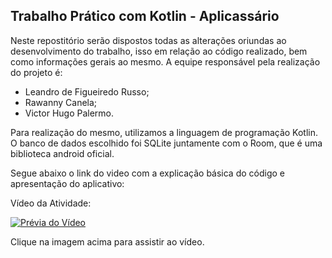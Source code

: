 ## Trabalho Prático com Kotlin - Aplicassário

Neste repostitório serão dispostos todas as alterações oriundas ao desenvolvimento do trabalho, isso em relação ao código realizado, bem como informações gerais ao mesmo. A equipe responsável pela realização do projeto é:
- Leandro de Figueiredo Russo;
- Rawanny Canela;
- Victor Hugo Palermo.

Para realização do mesmo, utilizamos a linguagem de programação Kotlin. O banco de dados escolhido foi SQLite juntamente com o Room, que é uma biblioteca android oficial.
 
Segue abaixo o link do video com a explicação básica do código e apresentação do aplicativo:

 Vídeo da Atividade:

[![Prévia do Vídeo](https://img.youtube.com/vi/jtG1h4Qfo1o/0.jpg)](https://youtu.be/jtG1h4Qfo1o)

Clique na imagem acima para assistir ao vídeo.
